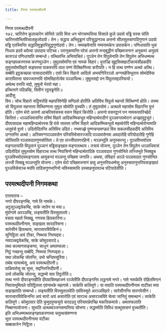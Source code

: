 ```yaml
---
title: निगम परमत्थदीपनी

---
```

निगम परमत्थदीपनी  
१७२. चारित्तेन कुलाचारेन सोभिते ञाति मित्त धन भोगसम्पत्तिया विसाले कुले उदयो वड्ढि यस्स सोति चारित्तसोभितविसालकुलोदयो। तेन। सद्धाय अभिवुड्ढानं परिसुद्धानञ्च अत्तनो सीलसुतचागादिगुणानं उदयो वड्ढि एतस्मिन्ति सद्धातिवुड्ढपरिसुद्धगुणोदयो। तेन। नम्पव्हयेनाति नम्पनामकेन उपासकेन। पणिधायाति भुसं निधाय हदये थपेत्वा उपादाय पटिच्च। परानुकम्पन्ति परेसं अत्तनो मन्दबुद्धीनं पच्छिमजनानं अनुकम्पं अनुदयं कारुञ्ञं पणिधायाति सम्बन्धो। पत्थितन्ति अभियाचितं। पुञ्ञेन तेन विपुलेनाति तेन विपुलेन अभिधम्मत्थ सङ्गहपकरणस्स करणपुञ्ञेन। तुमूलसोमन्ति एवं नामकं विहारं। वुत्तञ्हि खुद्दसिक्खाटीकायंसीहळदीपे तुमूलसोमविहारे सङ्घस्स पाकवत्तंपि ताल पण्णं विक्किणित्वा करीयति। न हि तत्थ पण्णेन अत्थो अत्थि। सब्बेपि इट्ठकच्छन्ना पासादादयोति। एसो किर विहारो आदितो अभयगिरिरञ्ञो अग्गमहेसिभूताय सोमदेविया कारापितत्ता यावज्जतनापि सोमविहारोत्वेव पञ्ञायित्थ। तुमूलसद्दो पन विपुलसद्दपरियायो।  
अथेत्थ वत्तति सद्दो, तुमूलो भेरवो महा।  
हत्थिनागे पदिन्नम्हि, सिवीनं रट्ठवड्ढनेति॥  
आदीसु  
विय। सोच विहारो सट्ठिमत्तेहि महापरिवेणेहि सण्ठितो होतीति अतिविय विपुलो महन्तो वित्थिण्णो होति। तस्मा सो विपुलत्ता महन्तत्ता वित्थिण्णत्ता तुमूल सोमोति वुच्चति। तं तुमूलसोमं। अत्थतो महासोम विहारन्ति वुत्तं होति। एतेन थेरो अत्तनो आचरियवंसस्स वसन विहारं कित्तेति। अत्तनो वसनट्ठानं पन नामरूपपरिच्छेदे कित्तितं। धञ्ञाधिवासन्ति तस्मिं विहारे आदिकम्मिकभूत महिन्दत्थेरादीनं पुञ्ञवन्तत्थेरानं अज्झावुट्ठभूतं। दीपपसादक महामहिन्दत्थेरस्स हि वंसे जातत्ता तस्मिं विहारे आदिकम्मिकभूतो महाथेरोपि महिन्दत्थेरोनामाति धातुवंसे वुत्तो। उदितोदितन्ति अतिविय उदितं। नभमज्झे पुण्णचन्दमण्डलं विय सकलसीहळदीपे अतिविय उग्गतन्ति अत्थो। अरियमग्गपञ्ञावसेन परियत्तिवेसारज्जादि पञ्ञावसेनवा अवदातेहि परियोदातेहि गुणेहि सोतिताति पञ्ञावदातगुणसोतिता। ते एव लज्जीपापगरहिनो। मञ्ञन्तूति अनुस्सरन्तु। पुञ्ञविभावोदय मङ्गलायाति विपुलानं पुञ्ञानं वड्ढिसङ्खात मङ्गलत्थाय। तत्रायं योजना, पुञ्ञेन तेन विपुलेन धञ्ञाधिवासं उदितोदितं तुमूलसोम विहारञ्च तत्थ निपासिनो महिन्दत्थेरादिके पञ्ञावदात गुणसोभिते लज्जिभूते भिक्खूच पुञ्ञविभवोदयमङ्गलाय आयुकन्तं मञ्ञन्तु पच्छिमा जनाति। अथवा, तंविहारं अञ्ञे पञ्ञावदात गुणसोभित लज्जी भिक्खू मञ्ञन्तूति योजना। एतेन थेरो पच्छिमजनानं छसु अनुत्तरियधम्मेसु अनुस्सतानुत्तरियसङ्खातं पुञ्ञविसेसञ्च मयंपि तादिसगुणभागिनो भविस्सामाति उस्साहनुपायञ्च पटिपादेसीति।  


## परमत्थदीपनी निगमकथा

एत्तावताच –  
नगरे दीपरङ्गम्हि, गामे ति नामके।  
अट्ठसुञ्ञद्वयेकम्हि, साके जातेन या मया॥  
मुंर्वागामे अरञ्ञम्हि, लङ्घतीति विस्सुतालये।  
वसता महतो भिक्खु, गणस्स हितकारिना॥  
परमत्थदीपनीनाम, सङ्खता सारदस्सिना।  
सारेसीनं हितत्थाय, सारासारविवेकिनं॥  
सुनिट्ठिता अयं टीका, निब्भया निरुपद्दवा।  
नवपञ्चद्वयेकम्हि, साके कोमुदसारदे॥  
तथा कल्याणसङ्कप्पा, साधूनं अमतप्फला।  
निट्ठं गच्छन्तु सब्बेपि, निब्भया निरुपद्दवा॥  
यथा लोकम्हि जोतन्ति, उभो चन्दिमसूरिया।  
तथेव परमत्थेसु, अयं परमत्थदीपनी॥  
पाळियत्तेसु सा सुभा, सद्दनिरुत्तिदीपनी।  
उभो लोकम्हि जोतन्तु, सद्धम्मो याव तिट्ठतीति॥  
तत्थ नगरे दीपरङ्गम्हीति दीपवासिमहाजनं रञ्जेतीति दीपरङ्गन्ति लद्धनामे नगरे। गामे नामकेति रोहितमिगानं निवासभूमितले पतिट्ठितत्ता एवंनामके महागामे। साकेति कलियुगे। या मयाति परमत्थदीपनीनाम याटीका मया सङ्खताति सम्बन्धो। लङ्घतीति विस्सुतालयेति एवंविस्सुते अरञ्ञविहारे। सारेसीनन्ति सारगवेसीनं। सारासारविवेकिनन्ति अयं सारो अयं असारोति एवं सारञ्च असारञ्चविवे चेत्वा जानितुं समत्थानं। साकेति कलियुगे। कोमुदसार देति कुमुदपुप्फयुत्ते सरदउतु परियापन्नेपच्छि मकत्तिकमासे। अमतप्फलाति निब्बानपयोजना। सुभाति अत्थब्यञ्जनसम्पत्तिया सोभणा। सद्धम्मोति तिविधं सत्थुसासनं वुच्चतीति।  
इति अभिधम्मत्थसङ्गहपकरणस्स चतुत्थसंवण्णना  
भूता परमत्थदीपनीनामा यंटीका  
सब्बाकारेन निट्ठिता।  